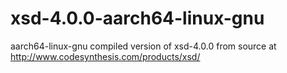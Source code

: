 # xsd-4.0.0-aarch64-linux-gnu
aarch64-linux-gnu compiled version of xsd-4.0.0 from source at http://www.codesynthesis.com/products/xsd/
